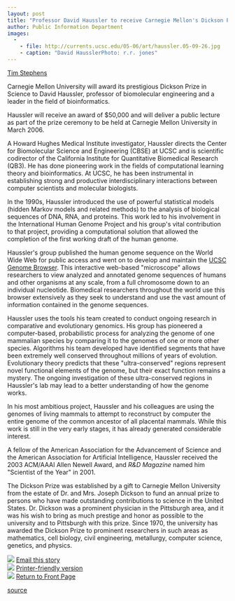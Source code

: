 ```yaml
---
layout: post
title: "Professor David Haussler to receive Carnegie Mellon's Dickson Prize"
author: Public Information Department
images:
  -
    - file: http://currents.ucsc.edu/05-06/art/haussler.05-09-26.jpg
    - caption: "David HausslerPhoto: r.r. jones"
---
```


  
[Tim Stephens][1]

Carnegie Mellon University will award its prestigious Dickson Prize in Science to David Haussler, professor of biomolecular engineering and a leader in the field of bioinformatics.

Haussler will receive an award of $50,000 and will deliver a public lecture as part of the prize ceremony to be held at Carnegie Mellon University in March 2006.

A Howard Hughes Medical Institute investigator, Haussler directs the Center for Biomolecular Science and Engineering (CBSE) at UCSC and is scientific codirector of the California Institute for Quantitative Biomedical Research (QB3). He has done pioneering work in the fields of computational learning theory and bioinformatics. At UCSC, he has been instrumental in establishing strong and productive interdisciplinary interactions between computer scientists and molecular biologists.

In the 1990s, Haussler introduced the use of powerful statistical models (hidden Markov models and related methods) to the analysis of biological sequences of DNA, RNA, and proteins. This work led to his involvement in the International Human Genome Project and his group's vital contribution to that project, providing a computational solution that allowed the completion of the first working draft of the human genome.

Haussler's group published the human genome sequence on the World Wide Web for public access and went on to develop and maintain the [UCSC Genome Browser][2]. This interactive web-based "microscope" allows researchers to view analyzed and annotated genome sequences of humans and other organisms at any scale, from a full chromosome down to an individual nucleotide. Biomedical researchers throughout the world use this browser extensively as they seek to understand and use the vast amount of information contained in the genome sequences.

Haussler uses the tools his team created to conduct ongoing research in comparative and evolutionary genomics. His group has pioneered a computer-based, probabilistic process for analyzing the genome of one mammalian species by comparing it to the genomes of one or more other species. Algorithms his team developed have identified segments that have been extremely well conserved throughout millions of years of evolution. Evolutionary theory predicts that these "ultra-conserved" regions represent novel functional elements of the genome, but their exact function remains a mystery. The ongoing investigation of these ultra-conserved regions in Haussler's lab may lead to a better understanding of how the genome works.

In his most ambitious project, Haussler and his colleagues are using the genomes of living mammals to attempt to reconstruct by computer the entire genome of the common ancestor of all placental mammals. While this work is still in the very early stages, it has already generated considerable interest.

A fellow of the American Association for the Advancement of Science and the American Association for Artificial Intelligence, Haussler received the 2003 ACM/AAAI Allen Newell Award, and _R&D Magazine_ named him "Scientist of the Year" in 2001.

The Dickson Prize was established by a gift to Carnegie Mellon University from the estate of Dr. and Mrs. Joseph Dickson to fund an annual prize to persons who have made outstanding contributions to science in the United States. Dr. Dickson was a prominent physician in the Pittsburgh area, and it was his wish to bring as much prestige and honor as possible to the university and to Pittsburgh with this prize. Since 1970, the university has awarded the Dickson Prize to prominent researchers in such areas as mathematics, cell biology, civil engineering, metallurgy, computer science, genetics, and physics.

![][3] [Email this story][4]  
![][3] [Printer-friendly version][5]  
![][3] [Return to Front Page][6]

[1]: mailto:stephens@ucsc.edu
[2]: http://genome.ucsc.edu
[3]: ../../images/bulletarrow.gif
[4]: javascript:url();document.f1.submit();
[5]: javascript:popUp();
[6]: http://currents.ucsc.edu/

[source](http://www1.ucsc.edu/currents/05-06/09-26/haussler.asp "Permalink to haussler")
